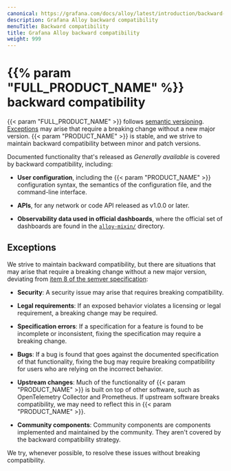 ```yaml
---
canonical: https://grafana.com/docs/alloy/latest/introduction/backward-compatibility/
description: Grafana Alloy backward compatibility
menuTitle: Backward compatibility
title: Grafana Alloy backward compatibility
weight: 999
---
```


# {{% param "FULL_PRODUCT_NAME" %}} backward compatibility

{{< param "FULL_PRODUCT_NAME" >}} follows [semantic versioning][]. [Exceptions](#exceptions) may arise that require a breaking change without a new major version.
{{< param "PRODUCT_NAME" >}} is stable, and we strive to maintain backward compatibility between minor and patch versions.

Documented functionality that's released as _Generally available_ is covered by backward compatibility, including:

* **User configuration**, including the {{< param "PRODUCT_NAME" >}} configuration syntax, the semantics of the configuration file, and the command-line interface.

* **APIs**, for any network or code API released as v1.0.0 or later.

* **Observability data used in official dashboards**, where the official set of dashboards are found in the [`alloy-mixin/`][alloy-mixin] directory.

## Exceptions

We strive to maintain backward compatibility, but there are situations that may arise that require a breaking change without a new major version, deviating from [item 8 of the semver specification][]:

* **Security**: A security issue may arise that requires breaking compatibility.

* **Legal requirements**: If an exposed behavior violates a licensing or legal requirement, a breaking change may be required.

* **Specification errors**: If a specification for a feature is found to be incomplete or inconsistent, fixing the specification may require a breaking change.

* **Bugs**: If a bug is found that goes against the documented specification of that functionality, fixing the bug may require breaking compatibility for users who are relying on the incorrect behavior.

* **Upstream changes**: Much of the functionality of {{< param "PRODUCT_NAME" >}} is built on top of other software, such as OpenTelemetry Collector and Prometheus. If upstream software breaks compatibility, we may need to reflect this in {{< param "PRODUCT_NAME" >}}.

* **Community components**: Community components are components implemented and maintained by the community. They aren't covered by the backward compatibility strategy.

We try, whenever possible, to resolve these issues without breaking compatibility.

[semantic versioning]: https://semver.org/
[item 8 of the semver specification]: https://semver.org/spec/v2.0.0.html#spec-item-8
[alloy-mixin]: https://github.com/grafana/alloy/tree/main/operations/alloy-mixin
